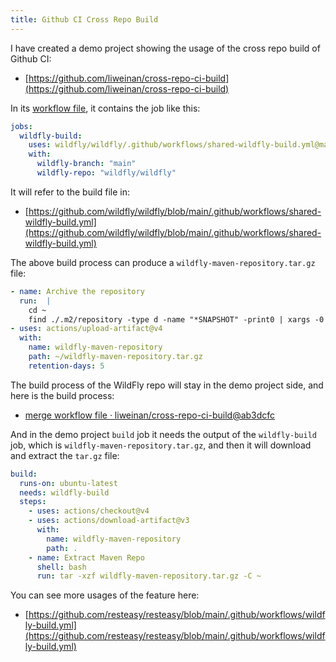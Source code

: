 ```yaml
---
title: Github CI Cross Repo Build
---
```


I have created a demo project showing the usage of the cross repo build of Github CI:

- [https://github.com/liweinan/cross-repo-ci-build](https://github.com/liweinan/cross-repo-ci-build)

In its [workflow file](https://github.com/liweinan/cross-repo-ci-build/blob/main/.github/workflows/maven.yml), it contains the job like this:

```yaml
jobs:
  wildfly-build:
    uses: wildfly/wildfly/.github/workflows/shared-wildfly-build.yml@main
    with:
      wildfly-branch: "main"
      wildfly-repo: "wildfly/wildfly"
```

It will refer to the build file in:

- [https://github.com/wildfly/wildfly/blob/main/.github/workflows/shared-wildfly-build.yml](https://github.com/wildfly/wildfly/blob/main/.github/workflows/shared-wildfly-build.yml)

The above build process can produce a `wildfly-maven-repository.tar.gz` file:

```yaml
- name: Archive the repository
  run:  |
    cd ~
    find ./.m2/repository -type d -name "*SNAPSHOT" -print0 | xargs -0 tar -czf ~/wildfly-maven-repository.tar.gz
- uses: actions/upload-artifact@v4
  with:
    name: wildfly-maven-repository
    path: ~/wildfly-maven-repository.tar.gz
    retention-days: 5
```

The build process of the WildFly repo will stay in the demo project side, and here is the build process:

- [merge workflow file · liweinan/cross-repo-ci-build@ab3dcfc](https://github.com/liweinan/cross-repo-ci-build/actions/runs/7349453968/job/20009407868)

And in the demo project `build` job it needs the output of the `wildfly-build` job, which is `wildfly-maven-repository.tar.gz`, and then it will download and extract the `tar.gz` file:  

```yaml
build:
  runs-on: ubuntu-latest
  needs: wildfly-build
  steps:
    - uses: actions/checkout@v4
    - uses: actions/download-artifact@v3
      with:
        name: wildfly-maven-repository
        path: .
    - name: Extract Maven Repo
      shell: bash
      run: tar -xzf wildfly-maven-repository.tar.gz -C ~
```

You can see more usages of the feature here:

- [https://github.com/resteasy/resteasy/blob/main/.github/workflows/wildfly-build.yml](https://github.com/resteasy/resteasy/blob/main/.github/workflows/wildfly-build.yml)






